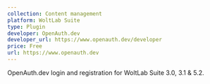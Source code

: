 ```yaml
---
collection: Content management
platform: WoltLab Suite
type: Plugin
developer: OpenAuth.dev
developer_url: https://www.openauth.dev/developer
price: Free
url: https://www.openauth.dev
---
```



OpenAuth.dev login and registration for WoltLab Suite 3.0, 3.1 & 5.2.
